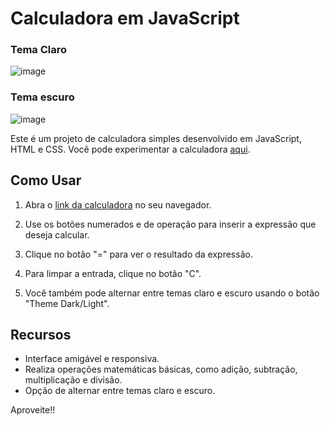 # Calculadora em JavaScript
<h3>Tema Claro</h3>

![image](https://github.com/Dev-AlandeSouza/Calc.js/assets/133730523/faa0f9b3-d0d1-4e62-ab34-e85d6ce0c46e)

<h3>Tema escuro</h3>

![image](https://github.com/Dev-AlandeSouza/Calc.js/assets/133730523/1a674cac-f9b2-409d-a10e-a90058b68937)



Este é um projeto de calculadora simples desenvolvido em JavaScript, HTML e CSS. Você pode experimentar a calculadora [aqui](https://dev-alandesouza.github.io/Calc.js//).

## Como Usar

1. Abra o [link da calculadora](https://dev-alandesouza.github.io/Calc.js/) no seu navegador.

2. Use os botões numerados e de operação para inserir a expressão que deseja calcular.

3. Clique no botão "=" para ver o resultado da expressão.

4. Para limpar a entrada, clique no botão "C".

5. Você também pode alternar entre temas claro e escuro usando o botão "Theme Dark/Light".

## Recursos

- Interface amigável e responsiva.
- Realiza operações matemáticas básicas, como adição, subtração, multiplicação e divisão.
- Opção de alternar entre temas claro e escuro.

Aproveite!!
